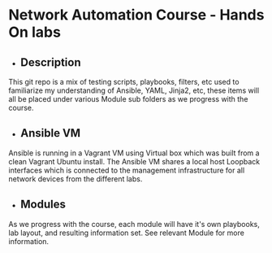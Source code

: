 # Network Automation Course - Hands On labs
* ## Description
This git repo is a mix of testing scripts, playbooks, filters, etc used to familiarize my understanding of Ansible, YAML, Jinja2, etc, these items will all be placed under various Module sub folders as we progress with the course.

* ## Ansible VM
Ansible is running in a Vagrant VM using Virtual box which was built from a clean Vagrant Ubuntu install.
The Ansible VM shares a local host Loopback interfaces which is connected to the management infrastructure for all network devices from the different labs.

* ## Modules
As we progress with the course, each module will have it's own playbooks, lab layout, and resulting information set.
See relevant Module for more information.
